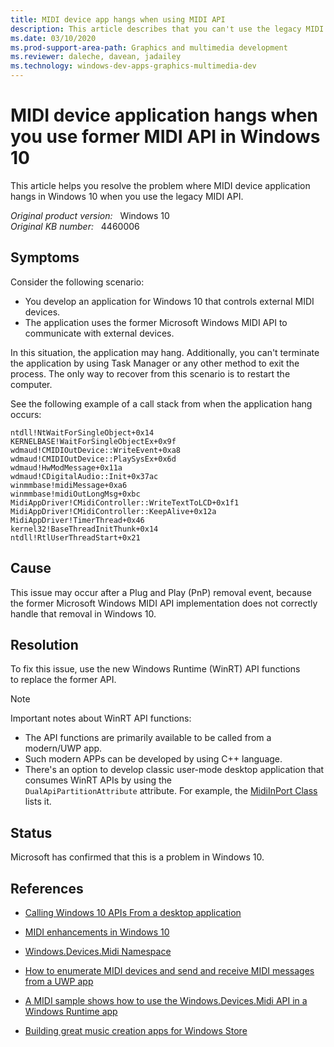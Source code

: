 ```yaml
---
title: MIDI device app hangs when using MIDI API
description: This article describes that you can't use the legacy MIDI API in the MIDI device application, the application may freeze in Windows 10.
ms.date: 03/10/2020
ms.prod-support-area-path: Graphics and multimedia development
ms.reviewer: daleche, davean, jadailey
ms.technology: windows-dev-apps-graphics-multimedia-dev
---
```

# MIDI device application hangs when you use former MIDI API in Windows 10

This article helps you resolve the problem where MIDI device application hangs in Windows 10 when you use the legacy MIDI API.

_Original product version:_ &nbsp; Windows 10  
_Original KB number:_ &nbsp; 4460006

## Symptoms

Consider the following scenario:

- You develop an application for Windows 10 that controls external MIDI devices.
- The application uses the former Microsoft Windows MIDI API to communicate with external devices.

In this situation, the application may hang. Additionally, you can't terminate the application by using Task Manager or any other method to exit the process. The only way to recover from this scenario is to restart the computer.

See the following example of a call stack from when the application hang occurs:

```console
ntdll!NtWaitForSingleObject+0x14
KERNELBASE!WaitForSingleObjectEx+0x9f
wdmaud!CMIDIOutDevice::WriteEvent+0xa8
wdmaud!CMIDIOutDevice::PlaySysEx+0x6d
wdmaud!HwModMessage+0x11a
wdmaud!CDigitalAudio::Init+0x37ac
winmmbase!midiMessage+0xa6
winmmbase!midiOutLongMsg+0xbc
MidiAppDriver!CMidiController::WriteTextToLCD+0x1f1
MidiAppDriver!CMidiController::KeepAlive+0x12a
MidiAppDriver!TimerThread+0x46
kernel32!BaseThreadInitThunk+0x14
ntdll!RtlUserThreadStart+0x21
```

## Cause

This issue may occur after a Plug and Play (PnP) removal event, because the former Microsoft Windows MIDI API implementation does not correctly handle that removal in Windows 10.

## Resolution

To fix this issue, use the new Windows Runtime (WinRT) API functions to replace the former API.

> [!NOTE]
> Important notes about WinRT API functions:
>
> - The API functions are primarily available to be called from a modern/UWP app.
> - Such modern APPs can be developed by using C++ language.
> - There's an option to develop classic user-mode desktop application that consumes WinRT APIs by using the `DualApiPartitionAttribute` attribute. For example, the [MidiInPort Class](/uwp/api/Windows.Devices.Midi.MidiInPort#Windows_Devices_Midi_MidiInPort_GetDeviceSelector) lists it.

## Status

Microsoft has confirmed that this is a problem in Windows 10.

## References

- [Calling Windows 10 APIs From a desktop application](https://blogs.windows.com/buildingapps/2017/01/25/calling-windows-10-apis-desktop-application/#7EtM8fwQgUA9Q1fd.97)

- [MIDI enhancements in Windows 10](https://blogs.windows.com/buildingapps/2016/09/21/midi-enhancements-in-windows-10/)

- [Windows.​Devices.​Midi Namespace](/uwp/api/windows.devices.midi)

- [How to enumerate MIDI devices and send and receive MIDI messages from a UWP app](/windows/uwp/audio-video-camera/midi)

- [A MIDI sample shows how to use the Windows.Devices.Midi API in a Windows Runtime app](https://github.com/Microsoft/Windows-universal-samples/tree/master/Samples/MIDI)

- [Building great music creation apps for Windows Store](https://channel9.msdn.com/Events/Build/2014/3-548)
